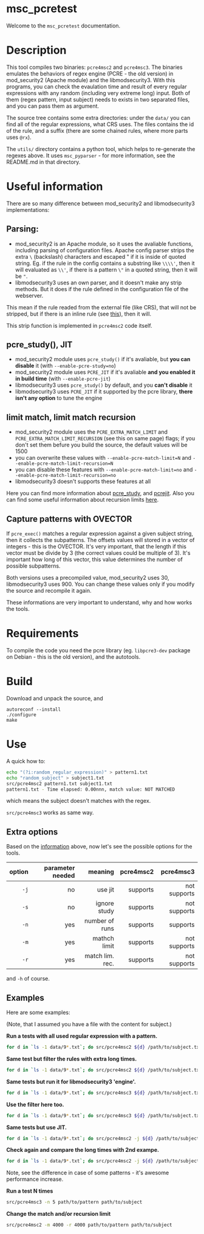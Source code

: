 # msc_pcretest

Welcome to the `msc_pcretest` documentation.

Description
===========

This tool compiles two binaries: `pcre4msc2` and `pcre4msc3`. The binaries emulates the behaviors of regex engine (PCRE - the old version) in mod_security2 (Apache module) and the libmodsecurity3. With this programs, you can check the evaulation time and result of every regular expressions with any random (including very extreme long) input. Both of them (regex pattern, input subject) needs to exists in two separated files, and you can pass them as argument.

The source tree contains some extra directories: under the `data/` you can find all of the regular expressions, what CRS uses. The files contains the id of the rule, and a suffix (there are some chained rules, where more parts uses `@rx`).

The `utils/` directory contains a python tool, which helps to re-generate the regexes above. It uses `msc_pyparser` - for more information, see the README.md in that directory.

Useful information
==================

There are so many difference between mod_security2 and libmodsecurity3 implementations:

Parsing:
--------

* mod_security2 is an Apache module, so it uses the avaliable functions, including parsing of configuration files. Apache config parser strips the extra `\` (backslash) characters and escaped " if it is inside of quoted string. Eg. if the rule in the config contains a substring like `\\\\'`, then it will evaluated as `\\'`, if there is a pattern `\"` in a quoted string, then it will be `"`.
* libmodsecurity3 uses an own parser, and it doesn't make any strip methods. But it does if the rule defined in the configuration file of the webserver.

This mean if the rule readed from the external file (like CRS), that will not be stripped, but if there is an inline rule (see [this](https://github.com/SpiderLabs/ModSecurity-nginx#modsecurity_rules)), then it will.

This strip function is implemented in `pcre4msc2` code itself.

pcre_study(), JIT
-----------------

* mod_security2 module uses `pcre_study()` if it's avaliable, but **you can disable** it (with `--enable-pcre-study=no`)
* mod_security2 module uses `PCRE_JIT` if it's avaliable **and you enabled it in build time** (with `--enable-pcre-jit`)
* libmodsecurity3 uses `pcre_study()` by default, and you **can't disable** it
* libmodsecurity3 uses `PCRE_JIT` if it supported by the pcre library, **there isn't any option** to tune the engine

limit match, limit match recursion
----------------------------------

* mod_security2 module uses the `PCRE_EXTRA_MATCH_LIMIT` and `PCRE_EXTRA_MATCH_LIMIT_RECURSION` (see this on same page) flags; if you don't set them befure you build the source, the default values will be 1500
* you can overwrite these values with `--enable-pcre-match-limit=N` and `--enable-pcre-match-limit-recursion=N`
* you can disable these features with `--enable-pcre-match-limit=no` and `--enable-pcre-match-limit-recursion=no`
* libmodsecurity3 doesn't supports these features at all

Here you can find more information about [pcre_study](https://www.pcre.org/original/doc/html/pcre_study.html), and [pcrejit](https://www.pcre.org/original/doc/html/pcrejit.html#SEC1). Also you can find some useful information about recursion limits [here](https://www.pcre.org/original/doc/html/pcreapi.html).

Capture patterns with OVECTOR
-----------------------------

If `pcre_exec()` matches a regular expression against a given subject string, then it collects the subpatterns. The offsets values will stored in a vector of integers - this is the OVECTOR. It's very important, that the length if this vector must be divide by 3 (the correct values could be multiple of 3). It's important how long of this vector, this value determines the number of possible subpatterns.

Both versions uses a precompiled value, mod_security2 uses 30, libmodsecurity3 uses 900. You can change these values only if you modify the source and recompile it again.

These informations are very important to understand, why and how works the tools.

Requirements
============

To compile the code you need the pcre library (eg. `libpcre3-dev` package on Debian - this is the old version), and the autotools.

Build
=====

Download and unpack the source, and

```
autoreconf --install
./configure
make
```

Use
===

A quick how to:

```bash
echo "(?i:random_regular_expression)" > pattern1.txt
echo "random_subject" > subject1.txt
src/pcre4msc2 pattern1.txt subject1.txt
pattern1.txt - Time elapsed: 0.00nnn, match value: NOT MATCHED
```

which means the subject doesn't matches with the regex.

`src/pcre4msc3` works as same way.

Extra options
-------------

Based on the [information](#Useful%20information':ignore') above, now let's see the possible options for the tools.

 
| option | parameter needed | meaning         |  pcre4msc2 |    pcre4msc3 |
|-------:|-----------------:|----------------:|-----------:|-------------:|
|   `-j` | no               | use jit         |   supports | not supports |
|   `-s` | no               | ignore study    |   supports | not supports |
|   `-n` | yes              | number of runs  |   supports | supports     |
|   `-m` | yes              | mathch limit    |   supports | not supports |
|   `-r` | yes              | match lim. rec. |   supports | not supports |

and `-h` of course.

Examples
--------

Here are some examples:

(Note, that I assumed you have a file with the content for subject.)

**Run a tests with all used regular expression with a pattern.**

```bash
for d in `ls -1 data/9*.txt`; do src/pcre4msc2 ${d} /path/to/subject.txt; done
```

**Same test but filter the rules with extra long times.**

```bash
for d in `ls -1 data/9*.txt`; do src/pcre4msc2 ${d} /path/to/subject.txt; done | grep "\([1-9][0-9]\|[1-9]\)\.[0-9]"
```

**Same tests but run it for libmodsecurity3 'engine'.**

```bash
for d in `ls -1 data/9*.txt`; do src/pcre4msc3 ${d} /path/to/subject.txt; done
```

**Use the filter here too.**

```bash
for d in `ls -1 data/9*.txt`; do src/pcre4msc3 ${d} /path/to/subject.txt; done | grep "\([1-9][0-9]\|[1-9]\)\.[0-9]"
```

**Same tests but use JIT.**

```bash
for d in `ls -1 data/9*.txt`; do src/pcre4msc2 -j ${d} /path/to/subject.txt; done
```

**Check again and compare the long times with 2nd exampe.**

```bash
for d in `ls -1 data/9*.txt`; do src/pcre4msc2 -j ${d} /path/to/subject.txt; done | grep "\([1-9][0-9]\|[1-9]\)\.[0-9]"
```

Note, see the difference in case of some patterns - it's awesome performance increase.

**Run a test N times**
```bash
src/pcre4msc3 -n 5 path/to/pattern path/to/subject
```

**Change the match and/or recursion limit**
```bash
src/pcre4msc2 -m 4000 -r 4000 path/to/pattern path/to/subject
```

